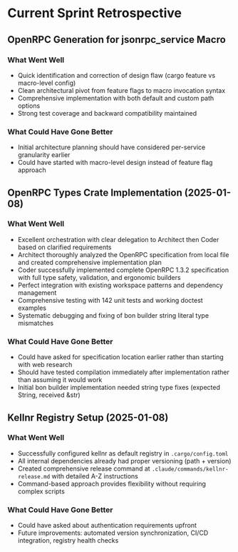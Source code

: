 # Current Sprint Retrospective

## OpenRPC Generation for jsonrpc_service Macro

### What Went Well
- Quick identification and correction of design flaw (cargo feature vs macro-level config)
- Clean architectural pivot from feature flags to macro invocation syntax
- Comprehensive implementation with both default and custom path options
- Strong test coverage and backward compatibility maintained

### What Could Have Gone Better  
- Initial architecture planning should have considered per-service granularity earlier
- Could have started with macro-level design instead of feature flag approach

## OpenRPC Types Crate Implementation (2025-01-08)

### What Went Well
- Excellent orchestration with clear delegation to Architect then Coder based on clarified requirements
- Architect thoroughly analyzed the OpenRPC specification from local file and created comprehensive implementation plan
- Coder successfully implemented complete OpenRPC 1.3.2 specification with full type safety, validation, and ergonomic builders
- Perfect integration with existing workspace patterns and dependency management
- Comprehensive testing with 142 unit tests and working doctest examples
- Systematic debugging and fixing of bon builder string literal type mismatches

### What Could Have Gone Better
- Could have asked for specification location earlier rather than starting with web research
- Should have tested compilation immediately after implementation rather than assuming it would work
- Initial bon builder implementation needed string type fixes (expected String, received &str)

## Kellnr Registry Setup (2025-01-08)

### What Went Well
- Successfully configured kellnr as default registry in `.cargo/config.toml`
- All internal dependencies already had proper versioning (path + version)
- Created comprehensive release command at `.claude/commands/kellnr-release.md` with detailed A-Z instructions
- Command-based approach provides flexibility without requiring complex scripts

### What Could Have Gone Better
- Could have asked about authentication requirements upfront
- Future improvements: automated version synchronization, CI/CD integration, registry health checks